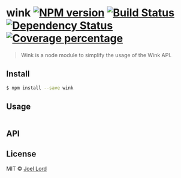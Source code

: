 # wink [![NPM version][npm-image]][npm-url] [![Build Status][travis-image]][travis-url] [![Dependency Status][daviddm-image]][daviddm-url] [![Coverage percentage][coveralls-image]][coveralls-url]
> Wink is a node module to simplify the usage of the Wink API.


## Install

```sh
$ npm install --save wink
```


## Usage

```js

```

## API


## License

MIT © [Joel Lord](http://www.github.com/joellord)


[npm-image]: https://badge.fury.io/js/random-user-generator.svg
[npm-url]: https://npmjs.org/package/random-user-generator
[travis-image]: https://travis-ci.org/joellord/random-user-generator.svg?branch=master
[travis-url]: https://travis-ci.org/joellord/random-user-generator
[daviddm-image]: https://david-dm.org/joellord/random-user-generator.svg?theme=shields.io
[daviddm-url]: https://david-dm.org/joellord/random-user-generator
[coveralls-image]: https://coveralls.io/repos/joellord/random-user-generator/badge.svg
[coveralls-url]: https://coveralls.io/r/joellord/random-user-generator
